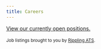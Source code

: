 ```yaml
---
title: Careers
---
```

<!-- Rippling ATS Listing Widget -->
<script type="text/javascript">
		var ht_settings = ( ht_settings || new Object() );
		ht_settings.site_url = "risczero";
		// set this to true if you want jobs to open in a new window
		ht_settings.open_jobs_in_new_tab = false;
		
</script>
<script src="https://assets.rippling-ats.com/javascripts/embed.js" type="text/javascript"></script>
<div id="hiringthing-jobs"></div>
<!-- widget stylesheet can be overridden or replaced for customization -->
<link rel="stylesheet" type="text/css" media="all" href="https://assets.rippling-ats.com/stylesheets/embed.css" />
<noscript>
		<a href="https://risczero.rippling-ats.com">View our currently open positions.</a>
<br /><br />
		<small>Job listings brought to you by <a href="https://www.rippling-ats.com">Rippling ATS</a>.</small>
</noscript>
<!-- end Rippling ATS Listing Widget -->